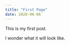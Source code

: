 ```yaml
---
title: "First Page"
date: 2020-06-06
---
```


This is my first post.

I wonder what it will look like.
